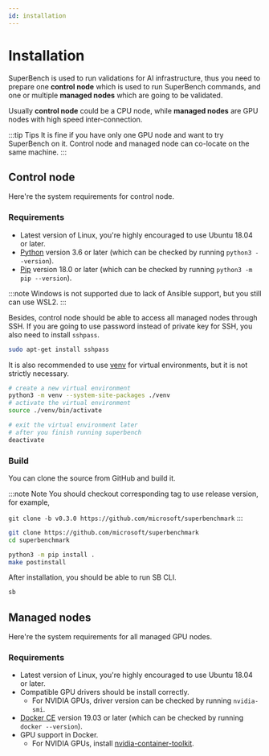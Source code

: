 ```yaml
---
id: installation
---
```


# Installation

SuperBench is used to run validations for AI infrastructure,
thus you need to prepare one __control node__ which is used to run SuperBench commands,
and one or multiple __managed nodes__ which are going to be validated.

Usually __control node__ could be a CPU node, while __managed nodes__ are GPU nodes with high speed inter-connection.

:::tip Tips
It is fine if you have only one GPU node and want to try SuperBench on it.
Control node and managed node can co-locate on the same machine.
:::

## Control node

Here're the system requirements for control node.

### Requirements

* Latest version of Linux, you're highly encouraged to use Ubuntu 18.04 or later.
* [Python](https://www.python.org/) version 3.6 or later (which can be checked by running `python3 --version`).
* [Pip](https://pip.pypa.io/en/stable/installing/) version 18.0 or later (which can be checked by running `python3 -m pip --version`).

:::note
Windows is not supported due to lack of Ansible support, but you still can use WSL2.
:::

Besides, control node should be able to access all managed nodes through SSH.
If you are going to use password instead of private key for SSH, you also need to install `sshpass`.

```bash
sudo apt-get install sshpass
```

It is also recommended to use [venv](https://docs.python.org/3/library/venv.html) for virtual environments,
but it is not strictly necessary.

```bash
# create a new virtual environment
python3 -m venv --system-site-packages ./venv
# activate the virtual environment
source ./venv/bin/activate

# exit the virtual environment later
# after you finish running superbench
deactivate
```

### Build

You can clone the source from GitHub and build it.

:::note Note
You should checkout corresponding tag to use release version, for example,

`git clone -b v0.3.0 https://github.com/microsoft/superbenchmark`
:::

```bash
git clone https://github.com/microsoft/superbenchmark
cd superbenchmark

python3 -m pip install .
make postinstall
```

After installation, you should be able to run SB CLI.

```bash
sb
```

## Managed nodes

Here're the system requirements for all managed GPU nodes.

### Requirements

* Latest version of Linux, you're highly encouraged to use Ubuntu 18.04 or later.
* Compatible GPU drivers should be install correctly.
  * For NVIDIA GPUs, driver version can be checked by running `nvidia-smi`.
* [Docker CE](https://docs.docker.com/engine/install/) version 19.03 or later (which can be checked by running `docker --version`).
* GPU support in Docker.
  * For NVIDIA GPUs, install
  [nvidia-container-toolkit](https://docs.nvidia.com/datacenter/cloud-native/container-toolkit/install-guide.html#setting-up-nvidia-container-toolkit).

